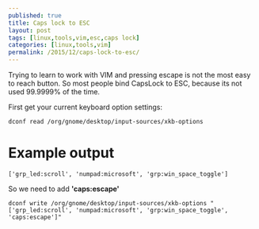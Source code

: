 ```yaml
---
published: true
title: Caps lock to ESC
layout: post
tags: [linux,tools,vim,esc,caps lock]
categories: [linux,tools,vim]
permalink: /2015/12/caps-lock-to-esc/
---
```

Trying to learn to work with VIM and pressing escape is not the most easy to reach button.
So most people bind CapsLock to ESC, because its not used 99.9999% of the time.

First get your current keyboard option settings:

```
dconf read /org/gnome/desktop/input-sources/xkb-options
```

# Example output

```
['grp_led:scroll', 'numpad:microsoft', 'grp:win_space_toggle']
```

So we need to add <b>'caps:escape'</b>

```
dconf write /org/gnome/desktop/input-sources/xkb-options "['grp_led:scroll', 'numpad:microsoft', 'grp:win_space_toggle', 'caps:escape']"
```
